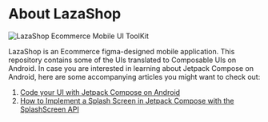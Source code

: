 # About LazaShop
![LazaShop Ecommerce Mobile UI ToolKit](https://www.figma.com/design/7q7pSSWu34rXO1pUuICvRc/Laza---Ecommerce-Mobile-App-UI-Kit-(Community)?node-id=234-869&t=wCmeVo9VONreZwse-1)

LazaShop is an Ecommerce figma-designed mobile application. This repository contains some of the UIs translated to Composable UIs on Android. In case you are interested in learning about Jetpack Compose on Android, here are some accompanying articles you might want to check out:
1. [Code your UI with Jetpack Compose on Android](https://medium.com/@besonganongernest/743f9212c9f)
2. [How to Implement a Splash Screen in Jetpack Compose with the SplashScreen API](https://medium.com/@besonganongernest/743f9212c9f)
   
